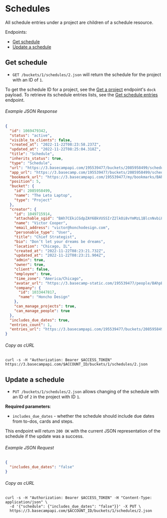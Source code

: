 Schedules
=========

All schedule entries under a project are children of a schedule resource.

Endpoints:

- [Get schedule](#get-schedule)
- [Update a schedule](#update-a-schedule)


Get schedule
------------

* `GET /buckets/1/schedules/2.json` will return the schedule for the project with an ID of `1`.

To get the schedule ID for a project, see the [Get a project][1] endpoint's `dock` payload. To retrieve its schedule entries lists, see the [Get schedule entries][2] endpoint.

###### Example JSON Response
<!-- START GET /buckets/1/schedules/2.json -->
```json
{
  "id": 1069479342,
  "status": "active",
  "visible_to_clients": false,
  "created_at": "2022-11-22T08:23:58.237Z",
  "updated_at": "2022-11-22T08:25:04.318Z",
  "title": "Schedule",
  "inherits_status": true,
  "type": "Schedule",
  "url": "https://3.basecampapi.com/195539477/buckets/2085958499/schedules/1069479342.json",
  "app_url": "https://3.basecamp.com/195539477/buckets/2085958499/schedules/1069479342",
  "bookmark_url": "https://3.basecampapi.com/195539477/my/bookmarks/BAh7CEkiCGdpZAY6BkVUSSIuZ2lkOi8vYmMzL1JlY29yZGluZy8xMDY5NDc5MzQyP2V4cGlyZXNfaW4GOwBUSSIMcHVycG9zZQY7AFRJIg1yZWFkYWJsZQY7AFRJIg9leHBpcmVzX2F0BjsAVDA=--c25a35abffcd11650599ed79c2b7aa7b62c72a60.json",
  "position": 5,
  "bucket": {
    "id": 2085958499,
    "name": "The Leto Laptop",
    "type": "Project"
  },
  "creator": {
    "id": 1049715914,
    "attachable_sgid": "BAh7CEkiCGdpZAY6BkVUSSIrZ2lkOi8vYmMzL1BlcnNvbi8xMDQ5NzE1OTE0P2V4cGlyZXNfaW4GOwBUSSIMcHVycG9zZQY7AFRJIg9hdHRhY2hhYmxlBjsAVEkiD2V4cGlyZXNfYXQGOwBUMA==--ff006accb6e013cca785190fa38f42c091d24f1e",
    "name": "Victor Cooper",
    "email_address": "victor@honchodesign.com",
    "personable_type": "User",
    "title": "Chief Strategist",
    "bio": "Don’t let your dreams be dreams",
    "location": "Chicago, IL",
    "created_at": "2022-11-22T08:23:21.732Z",
    "updated_at": "2022-11-22T08:23:21.904Z",
    "admin": true,
    "owner": true,
    "client": false,
    "employee": true,
    "time_zone": "America/Chicago",
    "avatar_url": "https://3.basecamp-static.com/195539477/people/BAhpBMpkkT4=--5520caeec1845b5090bbfc993ffe8eca8d138e14/avatar?v=1",
    "company": {
      "id": 1033447817,
      "name": "Honcho Design"
    },
    "can_manage_projects": true,
    "can_manage_people": true
  },
  "includes_due_dates": true,
  "entries_count": 1,
  "entries_url": "https://3.basecampapi.com/195539477/buckets/2085958499/schedules/1069479342/entries.json"
}
```
<!-- END GET /buckets/1/schedules/2.json -->
###### Copy as cURL

``` shell
curl -s -H "Authorization: Bearer $ACCESS_TOKEN" https://3.basecampapi.com/$ACCOUNT_ID/buckets/1/schedules/2.json
```

Update a schedule
-----------------------

* `PUT /buckets/1/schedules/2.json` allows changing of the schedule with an ID of `2` in the project with ID `1`.

**Required parameters**:

* `includes_due_dates` - whether the schedule should include due dates from to-dos, cards and steps.

This endpoint will return `200 OK` with the current JSON representation of the schedule if the update was a success.

###### Example JSON Request

``` json
{
  "includes_due_dates": "false"
}
```

###### Copy as cURL

``` shell
curl -s -H "Authorization: Bearer $ACCESS_TOKEN" -H "Content-Type: application/json" \
  -d '{"schedule": {"includes_due_dates": "false"}}' -X PUT \
  https://3.basecampapi.com/$ACCOUNT_ID/buckets/1/schedules/2.json
```


[1]: https://github.com/basecamp/bc3-api/blob/master/sections/projects.md#get-a-project
[2]: https://github.com/basecamp/bc3-api/blob/master/sections/schedule_entries.md#get-schedule-entries
[3]: https://github.com/basecamp/bc3-api/blob/master/sections/recordings.md#trash-a-recording
